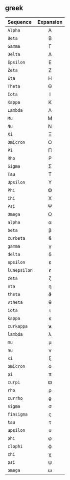 ## greek
| Sequence | Expansion |
| :------- | :-------: |
| ``Alpha`` | Α |
| ``Beta`` | Β |
| ``Gamma`` | Γ |
| ``Delta`` | Δ |
| ``Epsilon`` | Ε |
| ``Zeta`` | Ζ |
| ``Eta`` | Η |
| ``Theta`` | Θ |
| ``Iota`` | Ι |
| ``Kappa`` | Κ |
| ``Lambda`` | Λ |
| ``Mu`` | Μ |
| ``Nu`` | Ν |
| ``Xi`` | Ξ |
| ``Omicron`` | Ο |
| ``Pi`` | Π |
| ``Rho`` | Ρ |
| ``Sigma`` | Σ |
| ``Tau`` | Τ |
| ``Upsilon`` | Υ |
| ``Phi`` | Φ |
| ``Chi`` | Χ |
| ``Psi`` | Ψ |
| ``Omega`` | Ω |
| ``alpha`` | α |
| ``beta`` | β |
| ``curbeta`` | ϐ |
| ``gamma`` | γ |
| ``delta`` | δ |
| ``epsilon`` | ε |
| ``lunepsilon`` | ϵ |
| ``zeta`` | ζ |
| ``eta`` | η |
| ``theta`` | ϑ |
| ``vtheta`` | θ |
| ``iota`` | ι |
| ``kappa`` | κ |
| ``curkappa`` | ϰ |
| ``lambda`` | λ |
| ``mu`` | μ |
| ``nu`` | ν |
| ``xi`` | ξ |
| ``omicron`` | ο |
| ``pi`` | π |
| ``curpi`` | ϖ |
| ``rho`` | ρ |
| ``currho`` | ϱ |
| ``sigma`` | σ |
| ``finsigma`` | ς |
| ``tau`` | τ |
| ``upsilon`` | υ |
| ``phi`` | φ |
| ``clophi`` | ϕ |
| ``chi`` | χ |
| ``psi`` | ψ |
| ``omega`` | ω |

